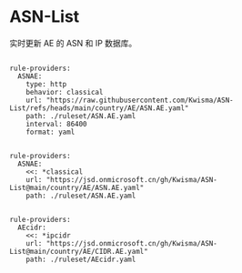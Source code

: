 
# ASN-List

实时更新 AE 的 ASN 和 IP 数据库。

<pre><code class="language-javascript">
rule-providers:
  ASNAE:
    type: http
    behavior: classical
    url: "https://raw.githubusercontent.com/Kwisma/ASN-List/refs/heads/main/country/AE/ASN.AE.yaml"
    path: ./ruleset/ASN.AE.yaml
    interval: 86400
    format: yaml
</code></pre>

<pre><code class="language-javascript">
rule-providers:
  ASNAE:
    <<: *classical
    url: "https://jsd.onmicrosoft.cn/gh/Kwisma/ASN-List@main/country/AE/ASN.AE.yaml"
    path: ./ruleset/ASN.AE.yaml
</code></pre>

<pre><code class="language-javascript">
rule-providers:
  AEcidr:
    <<: *ipcidr
    url: "https://jsd.onmicrosoft.cn/gh/Kwisma/ASN-List@main/country/AE/CIDR.AE.yaml"
    path: ./ruleset/AEcidr.yaml
</code></pre>